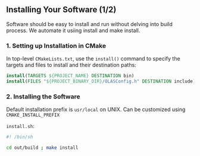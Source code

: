 ## Installing Your Software (1/2)

Software should be easy to install and run without delving into build process. We automate it usiing install and make install.

### 1. Setting up Installation in CMake
In top-level `CMakeLists.txt`, use the `install()` command to specify the targets and files to install and their destination paths:

```cmake
install(TARGETS ${PROJECT_NAME} DESTINATION bin)
install(FILES "${PROJECT_BINARY_DIR}/OLASConfig.h" DESTINATION include)
```

### 2. Installing the Software
Default installation prefix is `usr/local` on UNIX. Can be customized using `CMAKE_INSTALL_PREFIX`

`install.sh`:
```sh
#! /bin/sh

cd out/build ; make install
```

